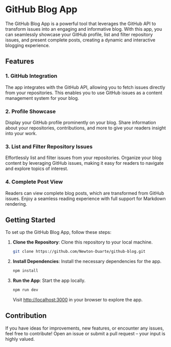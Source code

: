 # GitHub Blog App

The GitHub Blog App is a powerful tool that leverages the GitHub API to transform issues into an engaging and informative blog. With this app, you can seamlessly showcase your GitHub profile, list and filter repository issues, and present complete posts, creating a dynamic and interactive blogging experience.

## Features

### 1. GitHub Integration

The app integrates with the GitHub API, allowing you to fetch issues directly from your repositories. This enables you to use GitHub issues as a content management system for your blog.

### 2. Profile Showcase

Display your GitHub profile prominently on your blog. Share information about your repositories, contributions, and more to give your readers insight into your work.

### 3. List and Filter Repository Issues

Effortlessly list and filter issues from your repositories. Organize your blog content by leveraging GitHub issues, making it easy for readers to navigate and explore topics of interest.

### 4. Complete Post View

Readers can view complete blog posts, which are transformed from GitHub issues. Enjoy a seamless reading experience with full support for Markdown rendering.

## Getting Started

To set up the GitHub Blog App, follow these steps:

1. **Clone the Repository**: Clone this repository to your local machine.

    ```bash
    git clone https://github.com/Newton-Duarte/github-blog.git
    ```

<!-- 2. **Configure GitHub API Access**: Obtain a GitHub personal access token with the required permissions and update the configuration in the app. -->

2. **Install Dependencies**: Install the necessary dependencies for the app.

    ```bash
    npm install
    ```

3. **Run the App**: Start the app locally.

    ```bash
    npm run dev
    ```

    Visit [http://localhost:3000](http://localhost:3000) in your browser to explore the app.

## Contribution

If you have ideas for improvements, new features, or encounter any issues, feel free to contribute! Open an issue or submit a pull request – your input is highly valued.